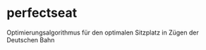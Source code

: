perfectseat
===========

Optimierungsalgorithmus für den optimalen Sitzplatz in Zügen der Deutschen Bahn